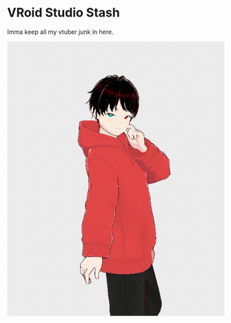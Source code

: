 # VRoid Studio Stash

Imma keep all my vtuber junk in here.

![](https://github.com/SlickFromMars/vroid-stash/blob/main/docs/slick04.png)
